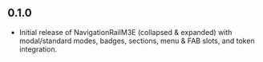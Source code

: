 ## 0.1.0
- Initial release of NavigationRailM3E (collapsed & expanded) with modal/standard modes,
  badges, sections, menu & FAB slots, and token integration.